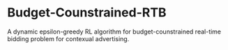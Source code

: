 # Budget-Counstrained-RTB
A dynamic epsilon-greedy RL algorithm for budget-counstrained real-time bidding problem for contexual advertising.
